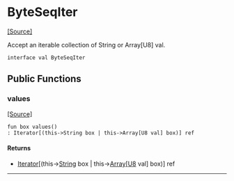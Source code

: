 # ByteSeqIter
<span class="source-link">[[Source]](src/builtin/std_stream.md#L3)</span>

Accept an iterable collection of String or Array[U8] val.


```pony
interface val ByteSeqIter
```

## Public Functions

### values
<span class="source-link">[[Source]](src/builtin/std_stream.md#L7)</span>


```pony
fun box values()
: Iterator[(this->String box | this->Array[U8 val] box)] ref
```

#### Returns

* [Iterator](builtin-Iterator.md)\[(this->[String](builtin-String.md) box | this->[Array](builtin-Array.md)\[[U8](builtin-U8.md) val\] box)\] ref

---

